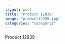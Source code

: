 ```yaml
---
layout: post
title: "Product 12939"
image: "product12939.jpg"
categories: "category1"
---
```

Product 12939
